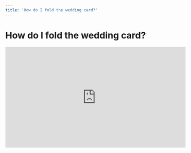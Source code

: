 ```yaml
---
title: 'How do I fold the wedding card?'
---
```


# How do I fold the wedding card?

<iframe width="560" height="315" src="https://www.youtube.com/embed/pEAvC2AhT7s" frameborder="0" allow="accelerometer; autoplay; encrypted-media; gyroscope; picture-in-picture" allowfullscreen></frame>

## Lorem ipsum dolor
Lorem ipsum dolor sit amet, consectetur adipiscing elit. Donec dapibus orci nulla. Fusce eleifend venenatis eros. Mauris auctor, augue ac lobortis facilisis, ipsum quam accumsan enim, non ultrices est urna sit amet neque. Nulla eu velit nec neque semper iaculis. Fusce vel nisl luctus, laoreet ligula eget, viverra lacus. Duis molestie lorem eleifend purus bibendum, sit amet pretium ante congue. Donec efficitur orci non tincidunt mattis. Nullam sit amet ullamcorper magna, non auctor ex. In id nibh convallis, vehicula ante a, auctor dolor. Suspendisse eleifend dictum ante, nec elementum elit pretium ac. Aenean a commodo metus. Nam vestibulum molestie ullamcorper. Fusce ultrices vel elit sed accumsan. Curabitur sed est massa.

### Quisque enim nibh
Quisque enim nibh, luctus ut ultrices et, fringilla at dolor. Sed ac felis vitae orci malesuada lacinia. Etiam blandit fermentum dapibus. Mauris elementum euismod orci, bibendum tincidunt sem mollis sit amet. Duis vitae ornare nibh. Suspendisse suscipit velit non tellus vestibulum tempor. Quisque cursus, eros vel aliquam porttitor, orci est dictum justo, ultricies tempus augue turpis ac eros. Sed euismod interdum massa, sit amet sodales risus feugiat ut. Duis lobortis laoreet mauris eu scelerisque.

- Donec imperdieti
- nisi eu egestas mollis
- neque velit luctus ipsum

ac mollis quam sem vitae orci. Praesent in ornare nibh. Nunc volutpat orci purus, cursus convallis sem pharetra ac. Integer eget blandit urna, vitae fringilla turpis. Suspendisse id bibendum mi. Fusce iaculis quam vel congue volutpat. Proin ornare libero vel lobortis auctor. In sit amet justo tellus. Sed imperdiet lobortis massa. In nec bibendum lorem, in dictum velit. Praesent eu auctor leo.

Lorem ipsum dolor sit amet, consectetur adipiscing elit. Cras blandit molestie neque, sed laoreet justo sagittis in. Donec justo leo, cursus sed elementum vel, dapibus eget erat. Proin pulvinar ornare elementum. Mauris pretium diam fringilla lacus euismod, pulvinar maximus est euismod. Pellentesque lectus dui, pellentesque quis sagittis aliquam, vestibulum ut felis. Aliquam eu diam quis sapien maximus lacinia sed non purus. Donec bibendum, eros ut ornare scelerisque, lorem ipsum laoreet purus, vitae laoreet elit nunc id eros. Suspendisse potenti. Aliquam id hendrerit diam, non laoreet velit. Cras et risus ac leo pellentesque lacinia luctus in sapien. In hac habitasse platea dictumst. Vivamus in dolor eu nulla ullamcorper rutrum. Aenean ex justo, eleifend eget massa placerat, tempus ornare tortor. Vestibulum luctus turpis ut libero imperdiet dictum.

Sed eget nibh laoreet, ultrices justo in, vulputate nulla. Cras sodales bibendum sapien, a ornare lacus cursus id. In ut dictum dui, non scelerisque purus. Praesent libero dolor, eleifend vitae dignissim at, imperdiet at turpis. Duis sem risus, lobortis non sem mollis, iaculis venenatis diam. Proin ac ipsum quam. Fusce bibendum, augue eget porta consequat, velit sem laoreet ante, eget egestas turpis purus in mauris. Duis erat ipsum, tincidunt ac tristique nec, elementum eget enim. Pellentesque ut leo sed libero consequat dapibus. Pellentesque viverra urna a sem luctus, sed tempus elit interdum. Vestibulum in orci metus. Pellentesque elit leo, pharetra ac gravida et, volutpat et leo. Quisque id diam non enim interdum suscipit vitae aliquet eros. 
